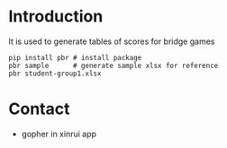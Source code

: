 # Introduction

It is used to generate tables of scores for bridge games


````
pip install pbr # install package
pbr sample      # generate sample xlsx for reference
pbr student-group1.xlsx
````

# Contact

* gopher in xinrui app
